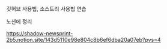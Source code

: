 깃허브 사용법, 소스트리 사용법 연습

노션에 정리

https://shadow-newsprint-2b5.notion.site/143d5110e98e804c8b6ef6dba20a07eb?pvs=4
